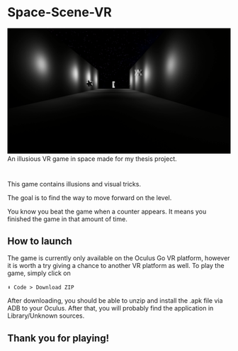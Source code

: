 # Space-Scene-VR
![Game preview](./Screenshots/Preview.png)
An illusious VR game in space made for my thesis project.
#
This game contains illusions and visual tricks.

The goal is to find the way to move forward on the level.

You know you beat the game when a counter appears.
It means you finished the game in that amount of time.
 
## How to launch

The game is currently only available on the Oculus Go VR platform, however it is worth a try giving a chance to another VR platform as well. To play the game, simply click on

`⬇ Code > Download ZIP`

After downloading, you should be able to unzip and install the .apk file via ADB to your Oculus. After that, you will probably find the application in Library/Unknown sources.

## Thank you for playing!
